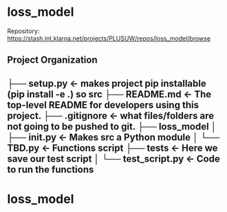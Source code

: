 loss_model
==============================
 
Repository: https://stash.int.klarna.net/projects/PLUSUW/repos/loss_model/browse
 
Project Organization
------------
 
   ├── setup.py           <- makes project pip installable (pip install -e .) so src
   ├── README.md          <- The top-level README for developers using this project.
   ├── .gitignore         <- what files/folders are not going to be pushed to git.
   ├── loss_model
   │   ├── __init__.py    		<- Makes src a Python module
   │   └── TBD.py	<- Functions script
   ├── tests                	<- Here we save our test script
   │   └── test_script.py    	<- Code to run the functions
--------
# loss_model
